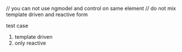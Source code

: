 // you can not use ngmodel and control on same element 
// do not mix template driven and reactive form


test case 
1. template driven
2. only reactive 